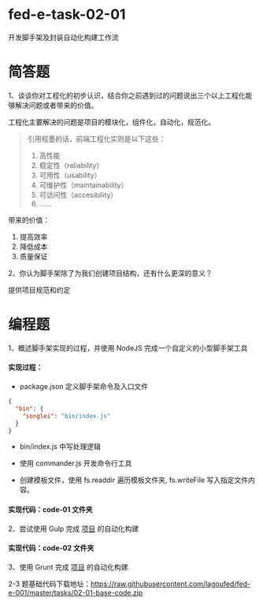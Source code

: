 # fed-e-task-02-01

开发脚手架及封装自动化构建工作流

# 简答题

1、谈谈你对工程化的初步认识，结合你之前遇到过的问题说出三个以上工程化能够解决问题或者带来的价值。

工程化主要解决的问题是项目的模块化，组件化，自动化，规范化。

> 引用程墨的话，前端工程化实则是以下这些：
>
> 1. 高性能
> 2. 稳定性（reliability）
> 3. 可用性（usability）
> 4. 可维护性（maintainability）
> 5. 可访问性（accesibility）
> 6. ......

带来的价值：

1. 提高效率
2. 降低成本
3. 质量保证

2、你认为脚手架除了为我们创建项目结构，还有什么更深的意义？

提供项目规范和约定

# 编程题

1、概述脚手架实现的过程，并使用 NodeJS 完成一个自定义的小型脚手架工具

#### 实现过程：

- package.json 定义脚手架命令及入口文件

```json
{
  "bin": {
    "songlei": "bin/index.js"
  }
}
```

- bin/index.js 中写处理逻辑

- 使用 commander.js 开发命令行工具

- 创建模板文件，使用 fs.readdir 遍历模板文件夹, fs.writeFile 写入指定文件内容。

#### 实现代码：code-01 文件夹

2、尝试使用 Gulp 完成 [项目](https://github.com/lagoufed/fed-e-code/blob/master/part-02/module-01/作业案例基础代码.zip?raw=true) 的自动化构建

#### 实现代码：code-02 文件夹

3、使用 Grunt 完成 [项目](https://github.com/lagoufed/fed-e-code/blob/master/part-02/module-01/作业案例基础代码.zip?raw=true) 的自动化构建

2-3 题基础代码下载地址：https://raw.githubusercontent.com/lagoufed/fed-e-001/master/tasks/02-01-base-code.zip
